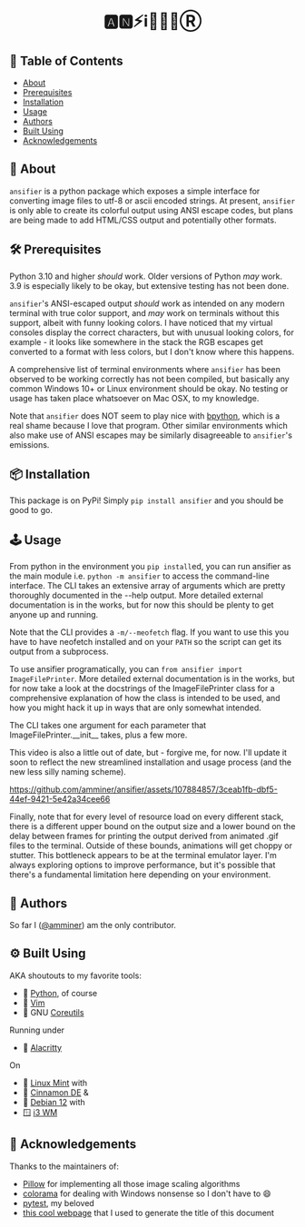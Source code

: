 <h1 align="center">🅰️🅽⚡️ℹ️🎏💈📧Ⓡ</h1>

## 📜 Table of Contents

- [About](#about)
- [Prerequisites](#prereqs)
- [Installation](#installation)
- [Usage](#usage)
- [Authors](#authors)
- [Built Using](#built_using)
- [Acknowledgements](#acknowledgements)

## 🧐 About <a name = "about"></a>

`ansifier` is a python package which exposes a simple interface
for converting image files to utf-8 or ascii encoded strings.
At present, `ansifier` is only able to create its colorful output using ANSI escape codes,
but plans are being made to add HTML/CSS output and potentially other formats.

## 🛠 Prerequisites <a name = "prereqs"></a>

Python 3.10 and higher *should* work. Older versions of Python *may* work.
3.9 is especially likely to be okay, but extensive testing has not been done.

`ansifier`'s ANSI-escaped output *should* work as intended on any modern terminal with
true color support, and *may* work on terminals without this support,
albeit with funny looking colors. I have noticed that
my virtual consoles display the correct characters, but with unusual looking
colors, for example - it looks like somewhere in the stack the RGB escapes get
converted to a format with less colors, but I don't know where this happens.

A comprehensive list of terminal environments where `ansifier` has been observed to
be working correctly has not been compiled, but basically any common Windows 10+ or Linux
environment should be okay. No testing or usage has taken place whatsoever on Mac OSX,
to my knowledge.

Note that `ansifier` does NOT seem to play nice with
[bpython](https://bpython-interpreter.org/),
which is a real shame because I love that program.
Other similar environments which also make use of ANSI escapes may be similarly
disagreeable to `ansifier`'s emissions.

## 📦 Installation <a name = "installation"></a>

This package is on PyPi! Simply `pip install ansifier` and you should be good to go.

## 🕹️ Usage <a name="usage"></a>

From python in the environment you `pip install`ed, you can run ansifier as the main module
i.e. `python -m ansifier` to access the command-line interface. The CLI takes an
extensive array of arguments which are pretty thoroughly documented in the --help output.
More detailed external documentation is in the works, but for now this should be plenty
to get anyone up and running.

Note that the CLI provides a `-m/--meofetch` flag. If you want to use this you
have to have neofetch installed and on your `PATH` so the script can get its
output from a subprocess.

To use ansifier programatically, you can `from ansifier import ImageFilePrinter`.
More detailed external documentation is in the works, but for now take a look at
the docstrings of the ImageFilePrinter class for a comprehensive explanation of how the class
is intended to be used, and how you might hack it up in ways that are only somewhat intended.

The CLI takes one argument for each parameter that ImageFilePrinter.\_\_init\_\_ takes,
plus a few more.

This video is also a little out of date, but - forgive me, for now. I'll update it soon
to reflect the new streamlined installation and usage process
(and the new less silly naming scheme).

https://github.com/amminer/ansifier/assets/107884857/3ceab1fb-dbf5-44ef-9421-5e42a34cee66

Finally, note that for every level of resource load on every different stack, there is a different
upper bound on the output size and a lower bound on the delay between frames for printing
the output derived from animated .gif files to the terminal. Outside of these bounds, animations
will get choppy or stutter. This bottleneck appears to
be at the terminal emulator layer. I'm always exploring options to improve performance,
but it's possible that there's a fundamental limitation here depending on your environment.

## 👥 Authors  <a name = "authors"></a>

So far I ([@amminer](https://github.com/amminer)) am the only contributor.

## ⚙ Built Using <a name = "built_using"></a>

AKA shoutouts to my favorite tools:

* 🐍 [Python](https://www.python.org/), of course
* 📝 [Vim](https://www.vim.org/)
* 🐂 GNU [Coreutils](https://www.gnu.org/savannah-checkouts/gnu/coreutils)

Running under

* 🚀 [Alacritty](https://github.com/alacritty/alacritty)

On

* 🐧 [Linux Mint](https://linuxmint.com/) with
* 🌿 [Cinnamon DE](https://github.com/linuxmint/Cinnamon)
&
* 🍥 [Debian 12](https://www.debian.org/releases/stable/releasenotes) with
* 🪟 [i3 WM](https://i3wm.org/)

## 🙏 Acknowledgements  <a name = "acknowledgements"></a>

Thanks to the maintainers of:
* [Pillow](https://github.com/python-pillow/Pillow) for implementing
all those image scaling algorithms
* [colorama](https://github.com/tartley/colorama) for dealing with Windows nonsense
  so I don't have to 😄
* [pytest](https://docs.pytest.org/en/8.0.x/), my beloved
* [this cool webpage](https://stevenacoffman.github.io/homoglyphs/) that I used to generate the title of this document
